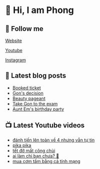# 👋 Hi, I am Phong

## 🔗 Follow me

[Website](https://phongever.xyz "Website")

[Youtube](https://www.youtube.com/@phongever "Youtube")

[Instagram](https://www.instagram.com/phongever "Instagram")

## 📝 Latest blog posts

<!-- BLOG-POST-LIST:START -->
- [Booked ticket](https://phongever.xyz/blog/booked-ticket/)
- [Gon&#39;s decision](https://phongever.xyz/blog/gons-decision/)
- [Beauty pageant](https://phongever.xyz/blog/beauty-pageant/)
- [Take Gon to the exam](https://phongever.xyz/blog/take-gon-to-the-exam/)
- [Aunt Em&#39;s birthday party](https://phongever.xyz/blog/aunt-ems-birthday-party/)
<!-- BLOG-POST-LIST:END -->

## 📺 Latest Youtube videos

<!-- YOUTUBE-VIDEO-LIST:START -->
- [đánh tiến lên toàn về 4 nhưng vẫn tự tin](https://www.youtube.com/shorts/OH4xY17XTFA)
- [pika pika](https://www.youtube.com/shorts/yTzfUP4QZls)
- [tết đỡ mất công chùi](https://www.youtube.com/shorts/x_JdZvdtoIA)
- [ai làm chi bạn chưa? 🖕](https://www.youtube.com/shorts/qL9k_vrYxxg)
- [mua cơm tấm bằng cả tính mạng](https://www.youtube.com/shorts/QD71bcp4S5w)
<!-- YOUTUBE-VIDEO-LIST:END -->
